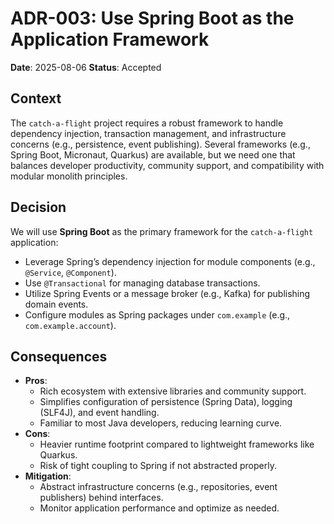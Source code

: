 # ADR-003: Use Spring Boot as the Application Framework

**Date**: 2025-08-06
**Status**: Accepted

## Context

The `catch-a-flight` project requires a robust framework to handle dependency injection, transaction management, and
infrastructure concerns (e.g., persistence, event publishing). Several frameworks (e.g., Spring Boot, Micronaut,
Quarkus) are available, but we need one that balances developer productivity, community support, and compatibility with
modular monolith principles.

## Decision

We will use **Spring Boot** as the primary framework for the `catch-a-flight` application:

- Leverage Spring’s dependency injection for module components (e.g., `@Service`, `@Component`).
- Use `@Transactional` for managing database transactions.
- Utilize Spring Events or a message broker (e.g., Kafka) for publishing domain events.
- Configure modules as Spring packages under `com.example` (e.g., `com.example.account`).

## Consequences

- **Pros**:
    - Rich ecosystem with extensive libraries and community support.
    - Simplifies configuration of persistence (Spring Data), logging (SLF4J), and event handling.
    - Familiar to most Java developers, reducing learning curve.
- **Cons**:
    - Heavier runtime footprint compared to lightweight frameworks like Quarkus.
    - Risk of tight coupling to Spring if not abstracted properly.
- **Mitigation**:
    - Abstract infrastructure concerns (e.g., repositories, event publishers) behind interfaces.
    - Monitor application performance and optimize as needed.